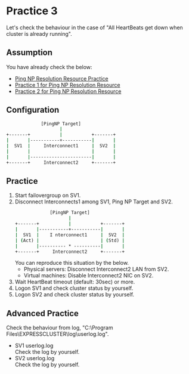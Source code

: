 # Practice 3
Let's check the behaviour in the case of "All HeartBeats get down when cluster is already running".

## Assumption
You have already check the below:
- [Ping NP Resolution Resource Practice](https://github.com/Igaigasuru/Practice/blob/master/EC/PingNP/Practice_PingNP_top.md)
- [Practice 1 for Ping NP Resolution Resource](https://github.com/Igaigasuru/Practice/blob/master/EC/PingNP/Practice_PingNP_Practice1.md)
- [Practice 2 for Ping NP Resolution Resource](https://github.com/Igaigasuru/Practice/blob/master/EC/PingNP/Practice_PingNP_Practice1.md)

## Configuration
```bat
             [PingNP Target]
                    |
+-------+           |           +-------+
|       |-----------+-----------|       |
|  SV1  |     Interconnect1     |  SV2  |
|       |                       |       |
|       |-----------------------|       |
+-------+     Interconnect2     +-------+
```
## Practice
1. Start failovergroup on SV1.
1. Disconnect Interconnects1 among SV1, Ping NP Target and SV2.
	```bat
	             [PingNP Target]
	                    |
	+-------+           |           +-------+
	|       |-----------+-----------|       |
	|  SV1  |    I nterconnect1     |  SV2  |
	| (Act) |                       | (Std) |
	|       |---------- * ----------|       |
	+-------+     Interconnect2     +-------+
	```  
	You can reproduce this situation by the below.
	- Physical servers: Disconnect Interconnect2 LAN from SV2.
	- Virtual machines: Disable Interconnect2 NIC on SV2.  
1. Wait HeartBeat timeout (default: 30sec) or more.
1. Logon SV1 and check cluster status by yourself.
1. Logon SV2 and check cluster status by yourself.

## Advanced Practice
Check the behaviour from log, "C:\Program Files\EXPRESSCLUSTER\log\userlog.log".

- SV1 userlog.log  
	Check the log by yourself.
- SV2 userlog.log  
	Check the log by yourself.
